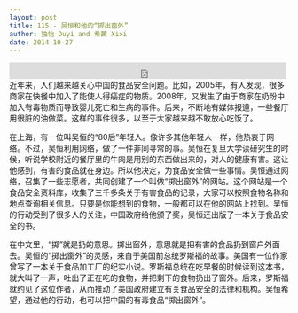 ```yaml
---
layout: post
title: 115 - 吴恒和他的“掷出窗外”
author: 独怡 Duyi and 希茜 Xixi
date: 2014-10-27
---
```


<iframe src="https://archive.org/embed/slowchinese_201909/Slow_Chinese_115.mp3" width="500" height="30" frameborder="0" webkitallowfullscreen="true" mozallowfullscreen="true" allowfullscreen></iframe>
近年来，人们越来越关心中国的食品安全问题。比如，2005年，有人发现，很多商家在快餐中加入了能使人得癌症的物质。2008年，又发生了由于商家在奶粉中加入有毒物质而导致婴儿死亡和生病的事件。后来，不断地有媒体报道，一些餐厅用很脏的油做菜。这样的事件很多，以至于大家越来越不敢放心吃饭了。

在上海，有一位叫吴恒的“80后”年轻人。像许多其他年轻人一样，他热衷于网络。不过，吴恒利用网络，做了一件非同寻常的事。吴恒在复旦大学读研究生的时候，听说学校附近的餐厅里的牛肉是用别的东西做出来的，对人的健康有害。这让他感到，有害的食品就在身边。所以他决定，为食品安全做一些事情。吴恒通过网络，召集了一些志愿者，共同创建了一个叫做“掷出窗外”的网站。这个网站是一个食品安全资料库，收集了三千多条关于有害食品的记录，大家可以按照食物名称和地点查询相关信息。只要是你能想到的食物，一般都可以在他的网站上找到。吴恒的行动受到了很多人的关注，中国政府给他颁了奖，吴恒还出版了一本关于食品安全的书。

在中文里，“掷”就是扔的意思。掷出窗外，意思就是把有害的食品扔到窗户外面去。吴恒的“掷出窗外”的灵感，来自于美国前总统罗斯福的故事。美国有一位作家曾写了一本关于食品加工厂的纪实小说。罗斯福总统在吃早餐的时候读到这本书，就大叫了一声，吐出了正在吃的食物，并把剩下的食物扔出了窗外。后来，罗斯福就约见了这位作者，从而推动了美国政府建立有关食品安全的法律和机构。吴恒希望，通过他的行动，也可以把中国的有毒食品“掷出窗外”。


